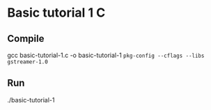 # Basic tutorial 1 C

## Compile

gcc basic-tutorial-1.c -o basic-tutorial-1 `pkg-config --cflags --libs gstreamer-1.0`

## Run

./basic-tutorial-1